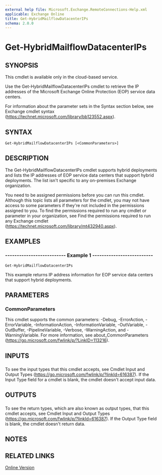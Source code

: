 ```yaml
---
external help file: Microsoft.Exchange.RemoteConnections-Help.xml
applicable: Exchange Online
title: Get-HybridMailflowDatacenterIPs
schema: 2.0.0
---
```


# Get-HybridMailflowDatacenterIPs

## SYNOPSIS
This cmdlet is available only in the cloud-based service.

Use the Get-HybridMailflowDatacenterIPs cmdlet to retrieve the IP addresses of the Microsoft Exchange Online Protection (EOP) service data centers.

For information about the parameter sets in the Syntax section below, see Exchange cmdlet syntax (https://technet.microsoft.com/library/bb123552.aspx).

## SYNTAX

```
Get-HybridMailflowDatacenterIPs [<CommonParameters>]
```

## DESCRIPTION
The Get-HybridMailflowDatacenterIPs cmdlet supports hybrid deployments and lists the IP addresses of EOP service data centers that support hybrid deployments. The list isn't specific to any on-premises Exchange organization.

You need to be assigned permissions before you can run this cmdlet. Although this topic lists all parameters for the cmdlet, you may not have access to some parameters if they're not included in the permissions assigned to you. To find the permissions required to run any cmdlet or parameter in your organization, see Find the permissions required to run any Exchange cmdlet (https://technet.microsoft.com/library/mt432940.aspx).

## EXAMPLES

### -------------------------- Example 1 --------------------------
```
Get-HybridMailflowDatacenterIPs
```

This example returns IP address information for EOP service data centers that support hybrid deployments.

## PARAMETERS

### CommonParameters
This cmdlet supports the common parameters: -Debug, -ErrorAction, -ErrorVariable, -InformationAction, -InformationVariable, -OutVariable, -OutBuffer, -PipelineVariable, -Verbose, -WarningAction, and -WarningVariable. For more information, see about_CommonParameters (https://go.microsoft.com/fwlink/p/?LinkID=113216).

## INPUTS

###  
To see the input types that this cmdlet accepts, see Cmdlet Input and Output Types (https://go.microsoft.com/fwlink/p/?linkId=616387). If the Input Type field for a cmdlet is blank, the cmdlet doesn't accept input data.

## OUTPUTS

###  
To see the return types, which are also known as output types, that this cmdlet accepts, see Cmdlet Input and Output Types (https://go.microsoft.com/fwlink/p/?linkId=616387). If the Output Type field is blank, the cmdlet doesn't return data.

## NOTES

## RELATED LINKS

[Online Version](https://technet.microsoft.com/library/d055d1e1-7f5d-4233-bd68-d449937fb674.aspx)
